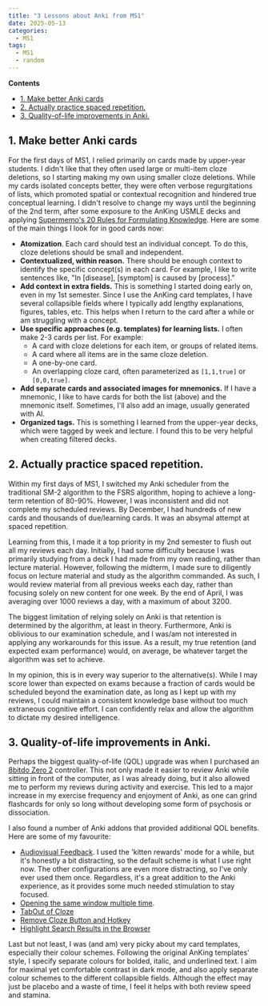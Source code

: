 ```yaml
---
title: "3 Lessons about Anki from MS1"
date: 2025-05-13
categories:
  - MS1
tags:
  - MS1
  - random
---
```


**Contents**
- [1. Make better Anki cards](#1-make-better-anki-cards)
- [2. Actually practice spaced repetition.](#2-actually-practice-spaced-repetition)
- [3. Quality-of-life improvements in Anki.](#3-quality-of-life-improvements-in-anki)

## 1. Make better Anki cards

For the first days of MS1, I relied primarily on cards made by upper-year students. I didn't like that they often used large or multi-item cloze deletions, so I starting making my own using smaller cloze deletions. While my cards isolated concepts better, they were often verbose regurgitations of lists, which promoted spatial or contextual recognition and hindered true conceptual learning. I didn't resolve to change my ways until the beginning of the 2nd term, after some exposure to the AnKing USMLE decks and applying [Supermemo's 20 Rules for Formulating Knowledge](https://www.supermemo.com/en/blog/twenty-rules-of-formulating-knowledge). Here are some of the main things I look for in good cards now:

- **Atomization**. Each card should test an individual concept. To do this, cloze deletions should be small and independent.
- **Contextualized, within reason.** There should be enough context to identify the specific concept(s) in each card. For example, I like to write sentences like, "In [disease], [symptom] is caused by [process]."
- **Add context in extra fields.** This is something I started doing early on, even in my 1st semester. Since I use the AnKing card templates, I have several collapsible fields where I typically add lengthy explanations, figures, tables, etc. This helps when I return to the card after a while or am struggling with a concept.
- **Use specific approaches (e.g. templates) for learning lists.** I often make 2-3 cards per list. For example:
  - A card with cloze deletions for each item, or groups of related items.
  - A card where all items are in the same cloze deletion.
  - A one-by-one card.
  - An overlapping cloze card, often parameterized as `[1,1,true]` or `[0,0,true]`.
- **Add separate cards and associated images for mnemonics.** If I have a mnemonic, I like to have cards for both the list (above) and the mnemonic itself. Sometimes, I'll also add an image, usually generated with AI.
- **Organized tags.** This is something I learned from the upper-year decks, which were tagged by week and lecture. I found this to be very helpful when creating filtered decks. 

## 2. Actually practice spaced repetition.

Within my first days of MS1, I switched my Anki scheduler from the traditional SM-2 algorithm to the FSRS algorithm, hoping to achieve a long-term retention of 80-90%. However, I was inconsistent and did not complete my scheduled reviews. By December, I had hundreds of new cards and thousands of due/learning cards. It was an absymal attempt at spaced repetition.

Learning from this, I made it a top priority in my 2nd semester to flush out all my reviews each day. Initially, I had some difficulty because I was primarily studying from a deck I had made from my own reading, rather than lecture material. However, following the midterm, I made sure to diligently focus on lecture material and study as the algorithm commanded. As such, I would review material from all previous weeks each day, rather than focusing solely on new content for one week. By the end of April, I was averaging over 1000 reviews a day, with a maximum of about 3200.

The biggest limitation of relying solely on Anki is that retention is determined by the algorithm, at least in theory. Furthermore, Anki is oblivious to our examination schedule, and I was/am not interested in applying any workarounds for this issue. As a result, my true retention (and expected exam performance) would, on average, be whatever target the algorithm was set to achieve.

In my opinion, this is in every way superior to the alternative(s). While I may score lower than expected on exams because a fraction of cards would be scheduled beyond the examination date, as long as I kept up with my reviews, I could maintain a consistent knowledge base without too much extraneous cognitive effort. I can confidently relax and allow the algorithm to dictate my desired intelligence.

## 3. Quality-of-life improvements in Anki.

Perhaps the biggest quality-of-life (QOL) upgrade was when I purchased an [8bitdo Zero 2](https://www.amazon.ca/8Bitdo-Bluetooth-Gamepad-Commemorative-Turquoise/dp/B0825SMZKY?ref_=ast_sto_dp&th=1&psc=1) controller. This not only made it easier to review Anki while sitting in front of the computer, as I was already doing, but it also allowed me to perform my reviews during activity and exercise. This led to a major increase in my exercise frequency and enjoyment of Anki, as one can grind flashcards for only so long without developing some form of psychosis or dissociation.

I also found a number of Anki addons that provided additional QOL benefits. Here are some of my favourite:
- [Audiovisual Feedback](https://ankiweb.net/shared/by-author/231569866). I used the 'kitten rewards' mode for a while, but it's honestly a bit distracting, so the default scheme is what I use right now. The other configurations are even more distracting, so I've only ever used them once. Regardless, it's a great addition to the Anki experience, as it provides some much needed stimulation to stay focused.
- [Opening the same window multiple time](https://ankiweb.net/shared/info/354407385).
- [TabOut of Cloze](https://ankiweb.net/shared/info/996006367)
- [Remove Cloze Button and Hotkey](https://ankiweb.net/shared/info/1966460736)
- [Highlight Search Results in the Browser](https://ankiweb.net/shared/info/225180905)

Last but not least, I was (and am) very picky about my card templates, especially their colour schemes. Following the original AnKing templates' style, I specify separate colours for bolded, italic, and underlined text. I aim for maximal yet comfortable contrast in dark mode, and also apply separate colour schemes to the different collapsible fields. Although the effect may just be placebo and a waste of time, I feel it helps with both review speed and stamina.
